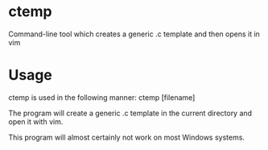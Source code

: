 # ctemp
Command-line tool which creates a generic .c template and then opens it in vim

# Usage
ctemp is used in the following manner: ctemp [filename]

The program will create a generic .c template in the current directory and open it with vim.


This program will almost certainly not work on most Windows systems.
